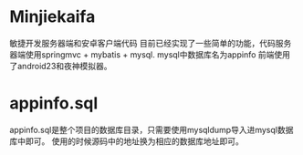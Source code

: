 # Minjiekaifa
敏捷开发服务器端和安卓客户端代码
目前已经实现了一些简单的功能，代码服务器端使用springmvc + mybatis + mysql.
mysql中数据库名为appinfo
前端使用了android23和夜神模拟器。
# appinfo.sql
appinfo.sql是整个项目的数据库目录，只需要使用mysqldump导入进mysql数据库中即可。
使用的时候源码中的地址换为相应的数据库地址即可。
